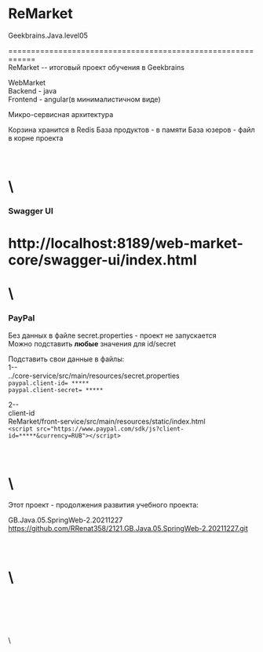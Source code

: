 # ReMarket

Geekbrains.Java.level05  

============================================================   
ReMarket -- итоговый проект обучения в Geekbrains  

WebMarket  
Backend - java  
Frontend - angular(в минималистичном виде)  

Микро-сервисная архитектура

Корзина хранится в Redis
База продуктов - в памяти
База юзеров - файл в корне проекта


\
\
============================================================   
### Swagger UI  
http://localhost:8189/web-market-core/swagger-ui/index.html  
\
\
============================================================   
### PayPal  
Без данных в файле secret.properties - проект не запускается  
Можно подставить **любые** значения для id/secret

Подставить свои данные в файлы:  
1--  
../core-service/src/main/resources/secret.properties  
`paypal.client-id= ***** `  
`paypal.client-secret= ***** `  

2--  
client-id  
ReMarket/front-service/src/main/resources/static/index.html  
`<script src="https://www.paypal.com/sdk/js?client-id=*****&currency=RUB"></script>`



\
\
============================================================  
Этот проект - продолжения развития учебного проекта:

GB.Java.05.SpringWeb-2.20211227  
https://github.com/RRenat358/2121.GB.Java.05.SpringWeb-2.20211227.git

\
\
============================================================





















\
\
\
\
\
\


